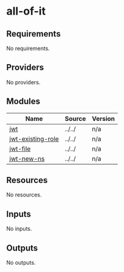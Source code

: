 # all-of-it

<!-- BEGINNING OF PRE-COMMIT-TERRAFORM DOCS HOOK -->
## Requirements

No requirements.

## Providers

No providers.

## Modules

| Name | Source | Version |
|------|--------|---------|
| <a name="module_jwt"></a> [jwt](#module\_jwt) | ../../ | n/a |
| <a name="module_jwt-existing-role"></a> [jwt-existing-role](#module\_jwt-existing-role) | ../../ | n/a |
| <a name="module_jwt-file"></a> [jwt-file](#module\_jwt-file) | ../../ | n/a |
| <a name="module_jwt-new-ns"></a> [jwt-new-ns](#module\_jwt-new-ns) | ../../ | n/a |

## Resources

No resources.

## Inputs

No inputs.

## Outputs

No outputs.
<!-- END OF PRE-COMMIT-TERRAFORM DOCS HOOK -->
